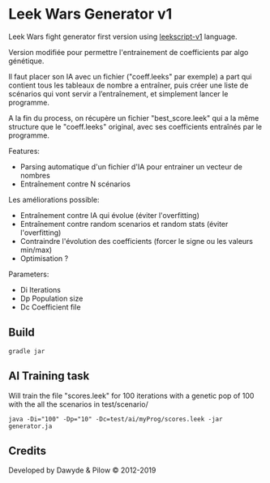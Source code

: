 # Leek Wars Generator v1
Leek Wars fight generator first version using [leekscript-v1](https://github.com/leek-wars/leekscript-v1) language.

Version modifiée pour permettre l'entrainement de coefficients par algo génétique.

Il faut placer son IA avec un fichier ("coeff.leeks" par exemple) a part qui contient tous les tableaux de nombre a entraîner, puis créer une liste de scénarios qui vont servir a l’entraînement, et simplement lancer le programme.

A la fin du process, on récupère un fichier "best_score.leek" qui a la même structure que le "coeff.leeks" original, avec ses coefficients entraînés par le programme.

Features:
- Parsing automatique d'un fichier d'IA pour entrainer un vecteur de nombres
- Entraînement contre N scénarios

Les améliorations possible:
- Entraînement contre IA qui évolue (éviter l'overfitting)
- Entraînement contre random scenarios et random stats (éviter l'overfitting)
- Contraindre l'évolution des coefficients (forcer le signe ou les valeurs min/max)
- Optimisation ?


Parameters:
- Di Iterations
- Dp Population size
- Dc Coefficient file

## Build
```
gradle jar
```

## AI Training task
Will train the file "scores.leek" for 100 iterations with a genetic pop of 100 with the all the scenarios in test/scenario/
```
java -Di="100" -Dp="10" -Dc=test/ai/myProg/scores.leek -jar generator.ja
```

## Credits
Developed by Dawyde & Pilow © 2012-2019
